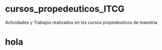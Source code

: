 # cursos_propedeuticos_ITCG
Actividades y Trabajos realizados en los cursos propedeuticos de maestria
<h1>hola</h1>
